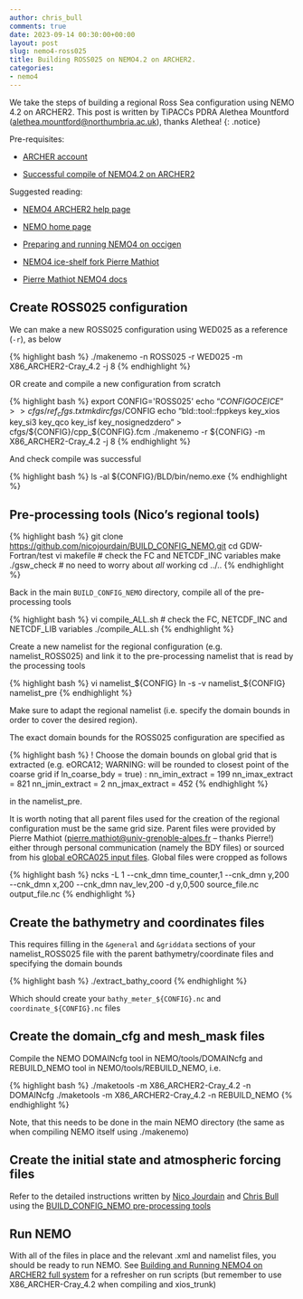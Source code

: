 ```yaml
---
author: chris_bull
comments: true
date: 2023-09-14 00:30:00+00:00
layout: post
slug: nemo4-ross025
title: Building ROSS025 on NEMO4.2 on ARCHER2. 
categories:
- nemo4
---
```

We take the steps of building a regional Ross Sea configuration using NEMO 4.2 on ARCHER2. This post is written by TiPACCs PDRA Alethea Mountford (alethea.mountford@northumbria.ac.uk), thanks Alethea!
{: .notice}

Pre-requisites:

* [ARCHER account](https://www.archer2.ac.uk/support-access/access.html)

* [Successful compile of NEMO4.2 on ARCHER2](https://cbull.info/nemo4/nemo42-arc2-01/)

Suggested reading:

* [NEMO4 ARCHER2 help page](https://docs.archer2.ac.uk/research-software/nemo)

* [NEMO home page](https://forge.nemo-ocean.eu/nemo/nemo) 

* [Preparing and running NEMO4 on occigen](https://nicojourdain.github.io/coding_dir/coding_nemo4_occigen/) 

* [NEMO4 ice-shelf fork Pierre Mathiot](https://github.com/pmathiot/NEMOCFG)

* [Pierre Mathiot NEMO4 docs](https://pmathiot.github.io/NEMOCFG/docs/build/html/simu_eORCA025.html#summary)

## Create ROSS025 configuration

We can make a new ROSS025 configuration using WED025 as a reference (`-r`), as below

{% highlight bash %}
./makenemo -n ROSS025 -r WED025 -m X86_ARCHER2-Cray_4.2 -j 8
{% endhighlight %}

OR create and compile a new configuration from scratch

{% highlight bash %}
export CONFIG='ROSS025'
echo “$CONFIG OCE ICE” >> cfgs/ref_cfgs.txt
mkdir cfgs/$CONFIG
echo “bld::tool::fppkeys key_xios key_si3 key_qco key_isf key_nosignedzdero” > cfgs/${CONFIG}/cpp_${CONFIG}.fcm
./makenemo -r ${CONFIG} -m X86_ARCHER2-Cray_4.2 -j 8
{% endhighlight %}

And check compile was successful

{% highlight bash %}
ls -al ${CONFIG}/BLD/bin/nemo.exe
{% endhighlight %}


## Pre-processing tools (Nico’s regional tools)

{% highlight bash %}
git clone https://github.com/nicojourdain/BUILD_CONFIG_NEMO.git
cd GDW-Fortran/test
vi makefile # check the FC and NETCDF_INC variables
make
./gsw_check # no need to worry about *all* working
cd ../..
{% endhighlight %}

Back in the main `BUILD_CONFIG_NEMO` directory, compile all of the pre-processing tools

{% highlight bash %}
vi compile_ALL.sh # check the FC, NETCDF_INC and NETCDF_LIB variables
./compile_ALL.sh
{% endhighlight %}

Create a new namelist for the regional configuration (e.g. namelist_ROSS025) and link it to the pre-processing namelist that is read by the processing tools

{% highlight bash %}
vi namelist_${CONFIG}
ln -s -v namelist_${CONFIG} namelist_pre
{% endhighlight %}

Make sure to adapt the regional namelist (i.e. specify the domain bounds in order to cover the desired region).

The exact domain bounds for the ROSS025 configuration are specified as

{% highlight bash %}
! Choose the domain bounds on global grid that is extracted (e.g. eORCA12; WARNING: will be rounded to closest point of the coarse grid if ln_coarse_bdy = true) :
nn_imin_extract       =  199
nn_imax_extract       =  821
nn_jmin_extract       =    2
nn_jmax_extract       =  452
{% endhighlight %}

in the namelist_pre. 

It is worth noting that all parent files used for the creation of the regional configuration must be the same grid size. Parent files were provided by Pierre Mathiot (pierre.mathiot@univ-grenoble-alpes.fr – thanks Pierre!) either through personal communication (namely the BDY files) or sourced from his [global eORCA025 input files](https://pmathiot.github.io/NEMOCFG/docs/build/html/input_eORCA025.html). Global files were cropped as follows

{% highlight bash %}
ncks -L 1 --cnk_dmn time_counter,1 --cnk_dmn y,200 --cnk_dmn x,200 --cnk_dmn nav_lev,200 -d y,0,500 source_file.nc output_file.nc
{% endhighlight %}

## Create the bathymetry and coordinates files

This requires filling in the `&general` and `&griddata` sections of your namelist_ROSS025 file with the parent bathymetry/coordinate files and specifying the domain bounds

{% highlight bash %}
./extract_bathy_coord
{% endhighlight %}

Which should create your `bathy_meter_${CONFIG}.nc` and `coordinate_${CONFIG}.nc` files

## Create the domain_cfg and mesh_mask files

Compile the NEMO DOMAINcfg tool in NEMO/tools/DOMAINcfg and REBUILD_NEMO tool in NEMO/tools/REBUILD_NEMO, i.e.

{% highlight bash %}
./maketools -m X86_ARCHER2-Cray_4.2 -n DOMAINcfg
./maketools -m X86_ARCHER2-Cray_4.2 -n REBUILD_NEMO
{% endhighlight %}

Note, that this needs to be done in the main NEMO directory (the same as when compiling NEMO itself using ./makenemo)

## Create the initial state and atmospheric forcing files

Refer to the detailed instructions written by [Nico Jourdain](https://nicojourdain.github.io/students_dir/students_nemo4_occigen/) and [Chris Bull](https://cbull.info/nemo/nemo-wed12-05/) using the [BUILD_CONFIG_NEMO pre-processing tools](https://github.com/chrisb13/BUILD_CONFIG_NEMO)

## Run NEMO

With all of the files in place and the relevant .xml and namelist files, you should be ready to run NEMO. See [Building and Running NEMO4 on ARCHER2 full system](https://cbull.info/nemo4/nemo42-arc2-01/) for a refresher on run scripts (but remember to use X86_ARCHER-Cray_4.2 when compiling and xios_trunk)
